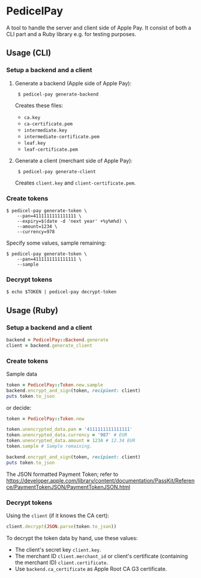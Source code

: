 # PedicelPay

A tool to handle the server and client side of Apple Pay. It consist of both a
CLI part and a Ruby library e.g. for testing purposes.

## Usage (CLI)

### Setup a backend and a client

1. Generate a backend (Apple side of Apple Pay):

        $ pedicel-pay generate-backend

   Creates these files:
   * `ca.key`
   * `ca-certificate.pem`
   * `intermediate.key`
   * `intermediate-certificate.pem`
   * `leaf.key`
   * `leaf-certificate.pem`

2. Generate a client (merchant side of Apple Pay):

        $ pedicel-pay generate-client

   Creates `client.key` and `client-certificate.pem`.


### Create tokens

    $ pedicel-pay generate-token \
        --pan=4111111111111111 \
        --expiry=$(date -d 'next year' +%y%m%d) \
        --amount=1234 \
        --currency=978

Specify some values, sample remaining:

    $ pedicel-pay generate-token \
        --pan=4111111111111111 \
        --sample

### Decrypt tokens

    $ echo $TOKEN | pedicel-pay decrypt-token


## Usage (Ruby)

### Setup a backend and a client

```ruby
backend = PedicelPay::Backend.generate
client = backend.generate_client
```

### Create tokens

Sample data

```ruby
token = PedicelPay::Token.new.sample
backend.encrypt_and_sign(token, recipient: client)
puts token.to_json
```

or decide:

```ruby
token = PedicelPay::Token.new

token.unencrypted_data.pan = '4111111111111111'
token.unencrypted_data.currency = '987' # EUR
token.unencrypted_data.amount = 1234 # 12.34 EUR
token.sample # Sample remaining.

backend.encrypt_and_sign(token, recipient: client)
puts token.to_json
```

The JSON formatted Payment Token; refer to
https://developer.apple.com/library/content/documentation/PassKit/Reference/PaymentTokenJSON/PaymentTokenJSON.html


### Decrypt tokens

Using the `client` (if it knows the CA cert):

```ruby
client.decrypt(JSON.parse(token.to_json))
```

To decrypt the token data by hand, use these values:
* The client's secret key `client.key`.
* The merchant ID `client.merchant_id` or client's certificate (containing the
  merchant ID) `client.certificate`.
* Use `backend.ca_certificate` as Apple Root CA G3 certificate.

